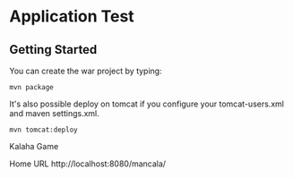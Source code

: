 # Application Test #

## Getting Started ##

You can create the war project by typing:

`mvn package` 

It's also possible deploy on tomcat if you configure your tomcat-users.xml and maven settings.xml.

`mvn tomcat:deploy`

Kalaha Game

Home URL http://localhost:8080/mancala/